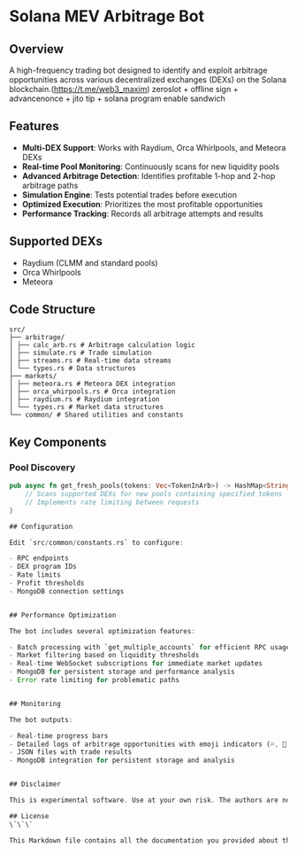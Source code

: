 # Solana MEV Arbitrage Bot
## Overview
A high-frequency trading bot designed to identify and exploit arbitrage opportunities across various decentralized exchanges (DEXs) on the Solana blockchain.(https://t.me/web3_maxim)
zeroslot + offline sign + advancenonce + jito tip + solana program enable sandwich

## Features

- **Multi-DEX Support**: Works with Raydium, Orca Whirlpools, and Meteora DEXs
- **Real-time Pool Monitoring**: Continuously scans for new liquidity pools
- **Advanced Arbitrage Detection**: Identifies profitable 1-hop and 2-hop arbitrage paths
- **Simulation Engine**: Tests potential trades before execution
- **Optimized Execution**: Prioritizes the most profitable opportunities
- **Performance Tracking**: Records all arbitrage attempts and results

## Supported DEXs

- Raydium (CLMM and standard pools)
- Orca Whirlpools
- Meteora

## Code Structure
```
src/
├── arbitrage/
│ ├── calc_arb.rs # Arbitrage calculation logic
│ ├── simulate.rs # Trade simulation
│ ├── streams.rs # Real-time data streams
│ └── types.rs # Data structures
├── markets/
│ ├── meteora.rs # Meteora DEX integration
│ ├── orca_whirpools.rs # Orca integration
│ ├── raydium.rs # Raydium integration
│ └── types.rs # Market data structures
└── common/ # Shared utilities and constants
```

## Key Components

### Pool Discovery
```rust
pub async fn get_fresh_pools(tokens: Vec<TokenInArb>) -> HashMap<String, Market> {
    // Scans supported DEXs for new pools containing specified tokens
    // Implements rate limiting between requests
}

## Configuration

Edit `src/common/constants.rs` to configure:

- RPC endpoints
- DEX program IDs
- Rate limits
- Profit thresholds
- MongoDB connection settings


## Performance Optimization

The bot includes several optimization features:

- Batch processing with `get_multiple_accounts` for efficient RPC usage
- Market filtering based on liquidity thresholds
- Real-time WebSocket subscriptions for immediate market updates
- MongoDB for persistent storage and performance analysis
- Error rate limiting for problematic paths


## Monitoring

The bot outputs:

- Real-time progress bars
- Detailed logs of arbitrage opportunities with emoji indicators (💦, 👀, 📊)
- JSON files with trade results
- MongoDB integration for persistent storage and analysis


## Disclaimer

This is experimental software. Use at your own risk. The authors are not responsible for any funds lost while using this bot.

## License
\`\`\`

This Markdown file contains all the documentation you provided about the bot's configuration, performance optimization, monitoring capabilities, and disclaimer.

